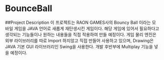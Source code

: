 # BounceBall

##Project Description
이 프로젝트는 RAON GAMES사의 Bouncy Ball 이라는 모바일 게임을 JAVA 언어로 새롭게 재탄생시킨 게임이다.
해당 게임에 있어서 필요하다고 생각되는 기능들이나 원하는 내용들을 직접 적용하여 만들 예정이다.
게임 물리 엔진은 외부 라이브러리를 따로 Import 하지않고 직접 만들어 사용하고 있으며,
Drawing은 JAVA 기본 GUI 라이브러리인 Swing을 사용한다.
개발 후반부에 Multiplay 기능을 넣을 예정이다.
